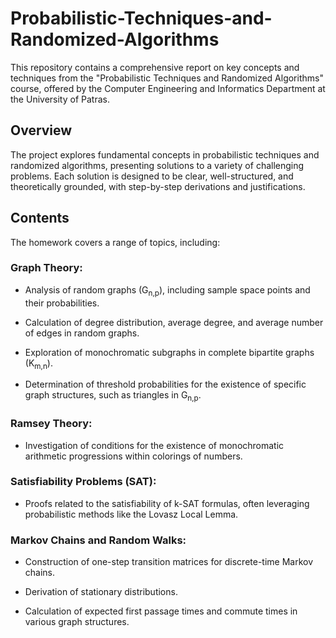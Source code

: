 # Probabilistic-Techniques-and-Randomized-Algorithms

This repository contains a comprehensive report on key concepts and techniques from the "Probabilistic Techniques and Randomized Algorithms" course, offered by the Computer Engineering and Informatics Department at the University of Patras.



## Overview

The project explores fundamental concepts in probabilistic techniques and randomized algorithms, presenting solutions to a variety of challenging problems. Each solution is designed to be clear, well-structured, and theoretically grounded, with step-by-step derivations and justifications.


## Contents
The homework covers a range of topics, including:

### Graph Theory:

- Analysis of random graphs (G<sub>n,p</sub>), including sample space points and their probabilities.

- Calculation of degree distribution, average degree, and average number of edges in random graphs.

- Exploration of monochromatic subgraphs in complete bipartite graphs (K<sub>m,n</sub>).

- Determination of threshold probabilities for the existence of specific graph structures, such as triangles in G<sub>n,p</sub>.

### Ramsey Theory:

- Investigation of conditions for the existence of monochromatic arithmetic progressions within colorings of numbers.

### Satisfiability Problems (SAT):

- Proofs related to the satisfiability of k-SAT formulas, often leveraging probabilistic methods like the Lovasz Local Lemma.

### Markov Chains and Random Walks:

- Construction of one-step transition matrices for discrete-time Markov chains.

- Derivation of stationary distributions.

- Calculation of expected first passage times and commute times in various graph structures.